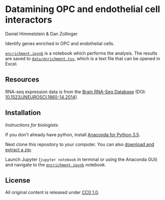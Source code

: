 # Datamining OPC and endothelial cell interactors

Daniel Himmelstein & Dan Zollinger

Identify genes enriched in OPC and endothelial cells.

[`encrichment.ipynb`](encrichment.ipynb) is a notebook which performs the analysis. The results are saved to [`data/enrichment.tsv`](data/enrichment.tsv), which is a text file that can be opened in Excel.

## Resources

RNA-seq expression data is from the [Brain RNA-Seq Database](http://web.stanford.edu/group/barres_lab/brain_rnaseq.html) (DOI: [10.1523/JNEUROSCI.1860-14.2014](https://doi.org/10.1523/JNEUROSCI.1860-14.2014 "An RNA-Sequencing Transcriptome and Splicing Database of Glia, Neurons, and Vascular Cells of the Cerebral Cortex")).

## Installation

_Instructions for biologists:_

If you don't already have python, install [Anaconda for Python 3.5](https://www.continuum.io/downloads).

Next clone this repository to your computer. You can also [download and extract a zip](https://github.com/dhimmel/opcixn/archive/master.zip).

Launch Jupyter (`jupyter notebook` in terminal or using the Anaconda GUI) and navigate to the [`encrichment.ipynb`](encrichment.ipynb) notebook.

## License

All original content is released under [CC0 1.0](https://creativecommons.org/publicdomain/zero/1.0/ "Creative Commons · Public Domain Dedication").



